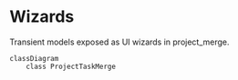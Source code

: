# Wizards

Transient models exposed as UI wizards in project_merge.

```mermaid
classDiagram
    class ProjectTaskMerge
```
